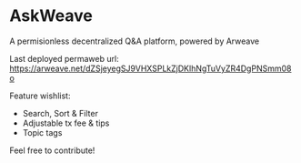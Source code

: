 # AskWeave
A permisionless decentralized Q&A platform, powered by Arweave

Last deployed permaweb url: https://arweave.net/dZSjeyegSJ9VHXSPLkZjDKlhNgTuVyZR4DgPNSmm08o

Feature wishlist:
  - Search, Sort & Filter
  - Adjustable tx fee & tips
  - Topic tags

Feel free to contribute!
